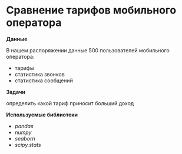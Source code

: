 # Сравнение тарифов мобильного оператора

**Данные**

В нашем распоряжении данные 500 пользователей мобильного оператора:
 * тарифы
 * статистика звонков
 * статистика сообщений
 
**Задачи**

определить какой тариф приносит больший доход

**Используемые библиотеки**

 * *pandas*
 * *numpy*
 * *seaborn*
 * *scipy.stats*

